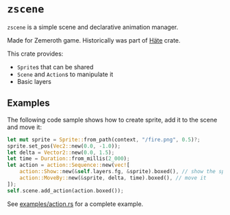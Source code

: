# `zscene`

`zscene` is a simple scene and declarative animation manager.

Made for Zemeroth game.
Historically was part of [Häte](https://docs.rs/hate) crate.

This crate provides:

- `Sprite`s that can be shared
- `Scene` and `Action`s to manipulate it
- Basic layers

## Examples

The following code sample shows how to create sprite,
add it to the scene and move it:

```rust
let mut sprite = Sprite::from_path(context, "/fire.png", 0.5)?;
sprite.set_pos(Vec2::new(0.0, -1.0));
let delta = Vector2::new(0.0, 1.5);
let time = Duration::from_millis(2_000);
let action = action::Sequence::new(vec![
    action::Show::new(&self.layers.fg, &sprite).boxed(), // show the sprite
    action::MoveBy::new(&sprite, delta, time).boxed(), // move it
]);
self.scene.add_action(action.boxed());
```

See [examples/action.rs](./examples/action.rs) for a complete example.
